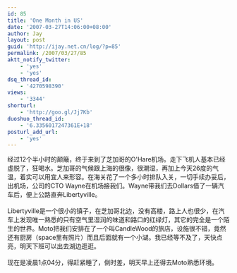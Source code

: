```yaml
---
id: 85
title: 'One Month in US'
date: '2007-03-27T14:06:00+08:00'
author: Jay
layout: post
guid: 'http://ijay.net.cn/log/?p=85'
permalink: /2007/03/27/85
aktt_notify_twitter:
    - 'yes'
    - 'yes'
dsq_thread_id:
    - '4270598390'
views:
    - '3344'
shorturl:
    - 'http://goo.gl/Jj7Kb'
duoshuo_thread_id:
    - '6.3356017247361E+18'
posturl_add_url:
    - 'yes'
---
```


经过12个半小时的颠簸，终于来到了芝加哥的O'Hare机场。走下飞机人基本已经虚脱了，狂喝水。芝加哥的气候跟上海的很像，很潮湿，再加上今天26度的气温，着实可以用宜人来形容。在海关花了一个多小时排队入关，一切手续办妥后，出机场，公司的CTO Wayne在机场接我们。Wayne带我们去Dollars借了一辆汽车后，便上公路直奔Libertyville。<br /><br />Libertyville是一个很小的镇子，在芝加哥北边，没有高楼，路上人也很少，在汽车上发现唯一熟悉的只有空气里湿润的味道和路口的红绿灯，其它的完全是一个陌生的世界。Moto把我们安排在了一个叫CandleWood的旅店，设施很不错，竟然还有厨房（space里有照片）而且后面就有一个小湖。我已经等不及了，天快点亮，明天下班可以出去湖边逛逛。<br /><br />现在是凌晨1点04分，得赶紧睡了，倒时差，明天早上还得去Moto熟悉环境。